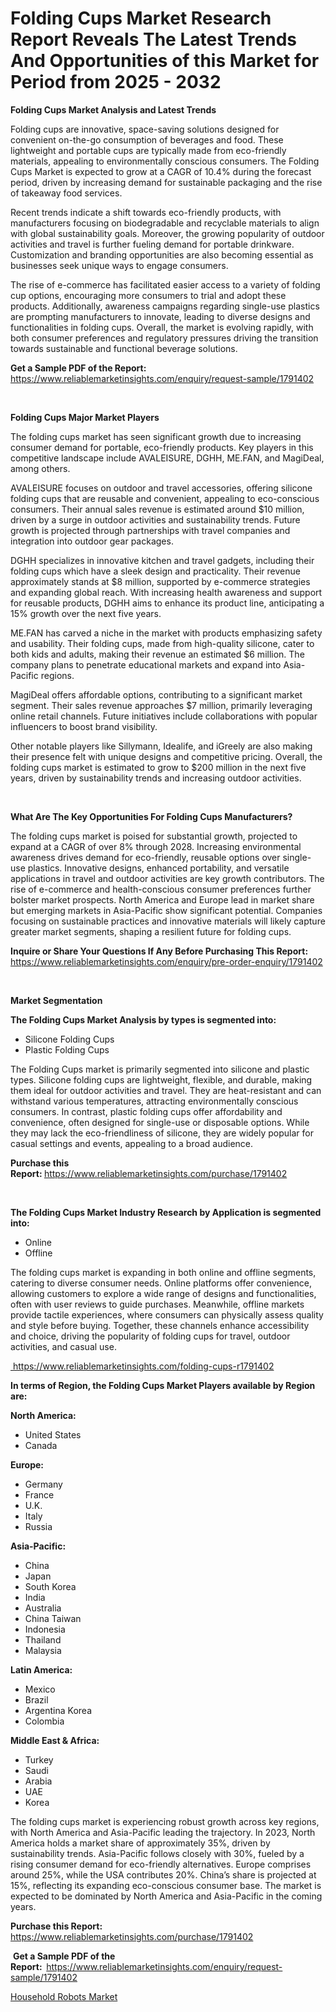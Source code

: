 <p><h1>Folding Cups Market Research Report Reveals The Latest Trends And Opportunities of this Market for Period from 2025 - 2032</h1></p><p><strong>Folding Cups Market Analysis and Latest Trends</strong></p>
<p><p>Folding cups are innovative, space-saving solutions designed for convenient on-the-go consumption of beverages and food. These lightweight and portable cups are typically made from eco-friendly materials, appealing to environmentally conscious consumers. The Folding Cups Market is expected to grow at a CAGR of 10.4% during the forecast period, driven by increasing demand for sustainable packaging and the rise of takeaway food services.</p><p>Recent trends indicate a shift towards eco-friendly products, with manufacturers focusing on biodegradable and recyclable materials to align with global sustainability goals. Moreover, the growing popularity of outdoor activities and travel is further fueling demand for portable drinkware. Customization and branding opportunities are also becoming essential as businesses seek unique ways to engage consumers.</p><p>The rise of e-commerce has facilitated easier access to a variety of folding cup options, encouraging more consumers to trial and adopt these products. Additionally, awareness campaigns regarding single-use plastics are prompting manufacturers to innovate, leading to diverse designs and functionalities in folding cups. Overall, the market is evolving rapidly, with both consumer preferences and regulatory pressures driving the transition towards sustainable and functional beverage solutions.</p></p>
<p><strong>Get a Sample PDF of the Report:&nbsp;</strong> <a href="https://www.reliablemarketinsights.com/enquiry/request-sample/1791402?utm_campaign=3523&utm_medium=2&utm_source=Github&utm_content=ia&utm_term=04042025&utm_id=folding-cups">https://www.reliablemarketinsights.com/enquiry/request-sample/1791402</a></p>
<p>&nbsp;</p>
<p><strong>Folding Cups Major Market Players</strong></p>
<p><p>The folding cups market has seen significant growth due to increasing consumer demand for portable, eco-friendly products. Key players in this competitive landscape include AVALEISURE, DGHH, ME.FAN, and MagiDeal, among others.</p><p>AVALEISURE focuses on outdoor and travel accessories, offering silicone folding cups that are reusable and convenient, appealing to eco-conscious consumers. Their annual sales revenue is estimated around $10 million, driven by a surge in outdoor activities and sustainability trends. Future growth is projected through partnerships with travel companies and integration into outdoor gear packages.</p><p>DGHH specializes in innovative kitchen and travel gadgets, including their folding cups which have a sleek design and practicality. Their revenue approximately stands at $8 million, supported by e-commerce strategies and expanding global reach. With increasing health awareness and support for reusable products, DGHH aims to enhance its product line, anticipating a 15% growth over the next five years.</p><p>ME.FAN has carved a niche in the market with products emphasizing safety and usability. Their folding cups, made from high-quality silicone, cater to both kids and adults, making their revenue an estimated $6 million. The company plans to penetrate educational markets and expand into Asia-Pacific regions.</p><p>MagiDeal offers affordable options, contributing to a significant market segment. Their sales revenue approaches $7 million, primarily leveraging online retail channels. Future initiatives include collaborations with popular influencers to boost brand visibility.</p><p>Other notable players like Sillymann, Idealife, and iGreely are also making their presence felt with unique designs and competitive pricing. Overall, the folding cups market is estimated to grow to $200 million in the next five years, driven by sustainability trends and increasing outdoor activities.</p></p>
<p>&nbsp;</p>
<p><strong>What Are The Key Opportunities For Folding Cups Manufacturers?</strong></p>
<p><p>The folding cups market is poised for substantial growth, projected to expand at a CAGR of over 8% through 2028. Increasing environmental awareness drives demand for eco-friendly, reusable options over single-use plastics. Innovative designs, enhanced portability, and versatile applications in travel and outdoor activities are key growth contributors. The rise of e-commerce and health-conscious consumer preferences further bolster market prospects. North America and Europe lead in market share but emerging markets in Asia-Pacific show significant potential. Companies focusing on sustainable practices and innovative materials will likely capture greater market segments, shaping a resilient future for folding cups.</p></p>
<p><strong>Inquire or Share Your Questions If Any Before Purchasing This Report:</strong> <a href="https://www.reliablemarketinsights.com/enquiry/pre-order-enquiry/1791402?utm_campaign=3523&utm_medium=2&utm_source=Github&utm_content=ia&utm_term=04042025&utm_id=folding-cups">https://www.reliablemarketinsights.com/enquiry/pre-order-enquiry/1791402</a></p>
<p>&nbsp;</p>
<p><strong>Market Segmentation</strong></p>
<p><strong>The Folding Cups Market Analysis by types is segmented into:</strong></p>
<p><ul><li>Silicone Folding Cups</li><li>Plastic Folding Cups</li></ul></p>
<p><p>The Folding Cups market is primarily segmented into silicone and plastic types. Silicone folding cups are lightweight, flexible, and durable, making them ideal for outdoor activities and travel. They are heat-resistant and can withstand various temperatures, attracting environmentally conscious consumers. In contrast, plastic folding cups offer affordability and convenience, often designed for single-use or disposable options. While they may lack the eco-friendliness of silicone, they are widely popular for casual settings and events, appealing to a broad audience.</p></p>
<p><strong>Purchase this Report:&nbsp;</strong><a href="https://www.reliablemarketinsights.com/purchase/1791402?utm_campaign=3523&utm_medium=2&utm_source=Github&utm_content=ia&utm_term=04042025&utm_id=folding-cups">https://www.reliablemarketinsights.com/purchase/1791402</a></p>
<p>&nbsp;</p>
<p><strong>The Folding Cups Market Industry Research by Application is segmented into:</strong></p>
<p><ul><li>Online</li><li>Offline</li></ul></p>
<p><p>The folding cups market is expanding in both online and offline segments, catering to diverse consumer needs. Online platforms offer convenience, allowing customers to explore a wide range of designs and functionalities, often with user reviews to guide purchases. Meanwhile, offline markets provide tactile experiences, where consumers can physically assess quality and style before buying. Together, these channels enhance accessibility and choice, driving the popularity of folding cups for travel, outdoor activities, and casual use.</p></p>
<p><a href="https://www.reliablemarketinsights.com/folding-cups-r1791402?utm_campaign=3523&utm_medium=2&utm_source=Github&utm_content=ia&utm_term=04042025&utm_id=folding-cups">&nbsp;https://www.reliablemarketinsights.com/folding-cups-r1791402</a></p>
<p><strong>In terms of Region, the Folding Cups Market Players available by Region are:</strong></p>
<p>
    <p> <strong> North America: </strong>
        <ul>
            <li>United States</li>
            <li>Canada</li>
        </ul>
        </p> 
    <p> <strong> Europe: </strong>
        <ul>
            <li>Germany</li>
            <li>France</li>
            <li>U.K.</li>
            <li>Italy</li>
            <li>Russia</li>
        </ul>
        </p> 
    <p> <strong> Asia-Pacific: </strong>
        <ul>
            <li>China</li>
            <li>Japan</li>
            <li>South Korea</li>
            <li>India</li>
            <li>Australia</li>
            <li>China Taiwan</li>
            <li>Indonesia</li>
            <li>Thailand</li>
            <li>Malaysia</li>
        </ul>
        </p> 
    <p> <strong> Latin America: </strong>
        <ul>
            <li>Mexico</li>
            <li>Brazil</li>
            <li>Argentina Korea</li>
            <li>Colombia</li>
        </ul>
        </p> 
    <p> <strong> Middle East & Africa: </strong>
        <ul>
            <li>Turkey</li>
            <li>Saudi</li>
            <li>Arabia</li>
            <li>UAE</li>
            <li>Korea</li>
        </ul>
    </p>
    </p>
<p><p>The folding cups market is experiencing robust growth across key regions, with North America and Asia-Pacific leading the trajectory. In 2023, North America holds a market share of approximately 35%, driven by sustainability trends. Asia-Pacific follows closely with 30%, fueled by a rising consumer demand for eco-friendly alternatives. Europe comprises around 25%, while the USA contributes 20%. China’s share is projected at 15%, reflecting its expanding eco-conscious consumer base. The market is expected to be dominated by North America and Asia-Pacific in the coming years.</p></p>
<p><strong>Purchase this Report: </strong><a href="https://www.reliablemarketinsights.com/purchase/1791402?utm_campaign=3523&utm_medium=2&utm_source=Github&utm_content=ia&utm_term=04042025&utm_id=folding-cups">https://www.reliablemarketinsights.com/purchase/1791402</a></p>
<p>&nbsp;<strong>Get a Sample PDF of the Report:&nbsp;&nbsp;</strong><a href="https://www.reliablemarketinsights.com/enquiry/request-sample/1791402?utm_campaign=3523&utm_medium=2&utm_source=Github&utm_content=ia&utm_term=04042025&utm_id=folding-cups">https://www.reliablemarketinsights.com/enquiry/request-sample/1791402</a></p>
<p><strong></strong></p>
<p><p><a href="https://github.com/anesimazikpd/Market-Research-Report-List-1/blob/main/household-robots-market.md?utm_campaign=3523&utm_medium=2&utm_source=Github&utm_content=ia&utm_term=04042025&utm_id=folding-cups">Household Robots Market</a></p></p>